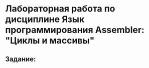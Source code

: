 # Лабораторная работа по дисциплине Язык программирования Assembler: <br/> "Циклы и массивы"
## Задание:
  

##
